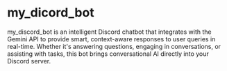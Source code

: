 # my_dicord_bot
my_discord_bot is an intelligent Discord chatbot that integrates with the Gemini API to provide smart, context-aware responses to user queries in real-time. Whether it's answering questions, engaging in conversations, or assisting with tasks, this bot brings conversational AI directly into your Discord server.
